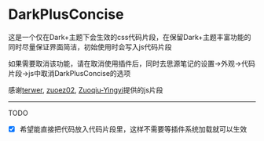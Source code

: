 # DarkPlusConcise
这是一个仅在Dark+主题下会生效的css代码片段，在保留Dark+主题丰富功能的同时尽量保证界面简洁，初始使用时会写入js代码片段

如果需要取消该功能，请在取消使用插件后，同时去思源笔记的设置->外观->代码片段->js中取消DarkPlusConcise的选项

感谢[terwer](https://github.com/terwer), [zuoez02](https://github.com/zuoez02), [Zuoqiu-Yingyi](https://github.com/Zuoqiu-Yingyi)提供的js片段

---
TODO

- [x] 希望能直接把代码放入代码片段里，这样不需要等插件系统加载就可以生效
